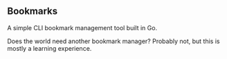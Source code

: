 ## Bookmarks

A simple CLI bookmark management tool built in Go. 

Does the world need another bookmark manager? Probably not, but this is mostly a learning experience.
